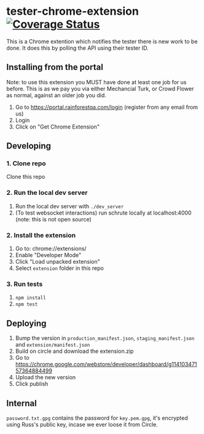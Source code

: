 # tester-chrome-extension [![Coverage Status](https://coveralls.io/repos/github/rainforestapp/tester-chrome-extension/badge.svg)](https://coveralls.io/github/rainforestapp/tester-chrome-extension)

This is a Chrome extention which notifies the tester there is new work to be done. It does this by polling the API using their tester ID.

## Installing from the portal

Note: to use this extension you MUST have done at least one job for us before. This is as we pay you via either Mechancial Turk, or Crowd Flower as normal, against an older job you did.

1. Go to https://portal.rainforestqa.com/login (register from any email from us)
2. Login
3. Click on "Get Chrome Extension"

## Developing

### 1. Clone repo

Clone this repo

### 2. Run the local dev server

1. Run the local dev server with `./dev_server`
2. (To test websocket interactions) run schrute locally at localhost:4000 (note:
   this is not open source)

### 2. Install the extension

1. Go to: chrome://extensions/
2. Enable "Developer Mode"
3. Click "Load unpacked extension"
4. Select `extension` folder in this repo

### 3. Run tests

1. `npm install`
2. `npm test`

## Deploying

1. Bump the version in ``production_manifest.json``, ``staging_manifest.json`` and ``extension/manifest.json``
2. Build on circle and download the extension.zip
3. Go to https://chrome.google.com/webstore/developer/dashboard/g11410347157364884499
4. Upload the new version
5. Click publish

## Internal

``password.txt.gpg`` contains the password for ``key.pem.gpg``, it's encrypted using Russ's public key, incase we ever loose it from Circle.
